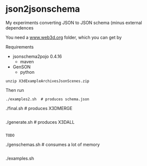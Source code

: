 # json2jsonschema
My experiments converting JSON to JSON schema (minus external dependences

You need a www.web3d.org folder, which you can get by

Requirements 

* jsonschema2pojo 0.4.16
	* maven
* GenSON
	* python

```
unzip X3dExampleArchivesJsonScenes.zip
```

Then run

```
./examples2.sh  # produces schema.json
```
./final.sh # produces X3DMERGE
```
```
./generate.sh # produces X3DALL
```

TODO
```
./genschemas.sh  # consumes a lot of memory
```
```
./examples.sh
```
